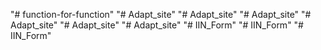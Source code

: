 "# function-for-function" 
"# Adapt_site" 
"# Adapt_site" 
"# Adapt_site" 
"# Adapt_site" 
"# Adapt_site" 
"# Adapt_site" 
"# IIN_Form" 
"# IIN_Form" 
"# IIN_Form" 
